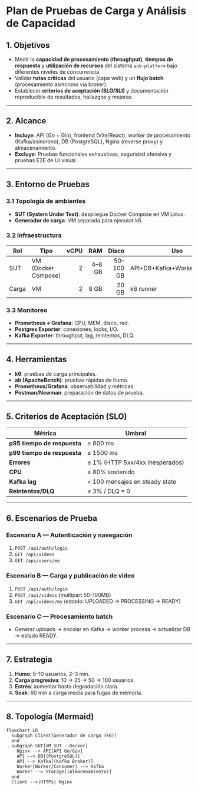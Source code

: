 # Plan de Pruebas de Carga y Análisis de Capacidad

## 1. Objetivos
- Medir la **capacidad de procesamiento (throughput)**, **tiempos de respuesta** y **utilización de recursos** del sistema `anb-platform` bajo diferentes niveles de concurrencia.  
- Validar **rutas críticas** del usuario (capa web) y un **flujo batch** (procesamiento asíncrono vía broker).  
- Establecer **criterios de aceptación (SLO/SLI)** y documentación reproducible de resultados, hallazgos y mejoras.

---

## 2. Alcance
- **Incluye**: API (Go + Gin), frontend (Vite/React), worker de procesamiento (Kafka/asíncrono), DB (PostgreSQL), Nginx (reverse proxy) y almacenamiento.  
- **Excluye**: Pruebas funcionales exhaustivas, seguridad ofensiva y pruebas E2E de UI visual.

---

## 3. Entorno de Pruebas

### 3.1 Topología de ambientes
- **SUT (System Under Test)**: despliegue Docker Compose en VM Linux.  
- **Generador de carga**: VM separada para ejecutar k6.

### 3.2 Infraestructura
| Rol | Tipo | vCPU | RAM | Disco | Uso |
|---|---|---:|---:|---:|---|
| SUT | VM (Docker Compose) | 2 | 4–8 GB | 50–100 GB | API+DB+Kafka+Worker+Frontend |
| Carga | VM | 2 | 8 GB | 20 GB | k6 runner |

### 3.3 Monitoreo
- **Prometheus + Grafana**: CPU, MEM, disco, red.  
- **Postgres Exporter**: conexiones, locks, I/O.  
- **Kafka Exporter**: throughput, lag, reintentos, DLQ.  

---

## 4. Herramientas
- **k6**: pruebas de carga principales.  
- **ab (ApacheBench)**: pruebas rápidas de humo.  
- **Prometheus/Grafana**: observabilidad y métricas.  
- **Postman/Newman**: preparación de datos de prueba.

---

## 5. Criterios de Aceptación (SLO)
| Métrica | Umbral |
|---|---|
| **p95 tiempo de respuesta** | ≤ 800 ms |
| **p99 tiempo de respuesta** | ≤ 1500 ms |
| **Errores** | ≤ 1% (HTTP 5xx/4xx inesperados) |
| **CPU** | ≤ 80% sostenido |
| **Kafka lag** | < 100 mensajes en steady state |
| **Reintentos/DLQ** | ≤ 3% / DLQ = 0 |

---

## 6. Escenarios de Prueba

### Escenario A — Autenticación y navegación
1. `POST /api/auth/login`  
2. `GET /api/videos`  
3. `GET /api/users/me`

### Escenario B — Carga y publicación de video
1. `POST /api/auth/login`  
2. `POST /api/videos` (multipart 50–100MB)  
3. `GET /api/videos/my` (estado: UPLOADED → PROCESSING → READY)

### Escenario C — Procesamiento batch
- Generar uploads → encolar en Kafka → worker procesa → actualizar DB → estado READY.

---

## 7. Estrategia
1. **Humo**: 5–10 usuarios, 2–3 min.  
2. **Carga progresiva**: 10 → 25 → 50 → 100 usuarios.  
3. **Estrés**: aumentar hasta degradación clara.  
4. **Soak**: 60 min a carga media para fugas de memoria.

---

## 8. Topología (Mermaid)

```mermaid
flowchart LR
  subgraph Client[Generador de carga (k6)]
  end
  subgraph SUT[VM SUT - Docker]
    Nginx --> API[API Go/Gin]
    API --> DB[(PostgreSQL)]
    API --> Kafka[(Kafka Broker)]
    Worker[Worker/Consumer] --> Kafka
    Worker --> Storage[(Almacenamiento)]
  end
  Client -->|HTTPs| Nginx




